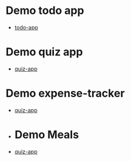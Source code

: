 # Demo todo app
* [todo-app](https://duyn-run.github.io/todo-app/)
# Demo quiz app
* [quiz-app](https://duyn-run.github.io/quizapp/)
# Demo expense-tracker
* [quiz-app](https://duyn-run.github.io/expense-tracker/)
* # Demo Meals
* [quiz-app](https://duyn-run.github.io/meals/)
